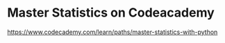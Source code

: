 # Master Statistics on Codeacademy

https://www.codecademy.com/learn/paths/master-statistics-with-python